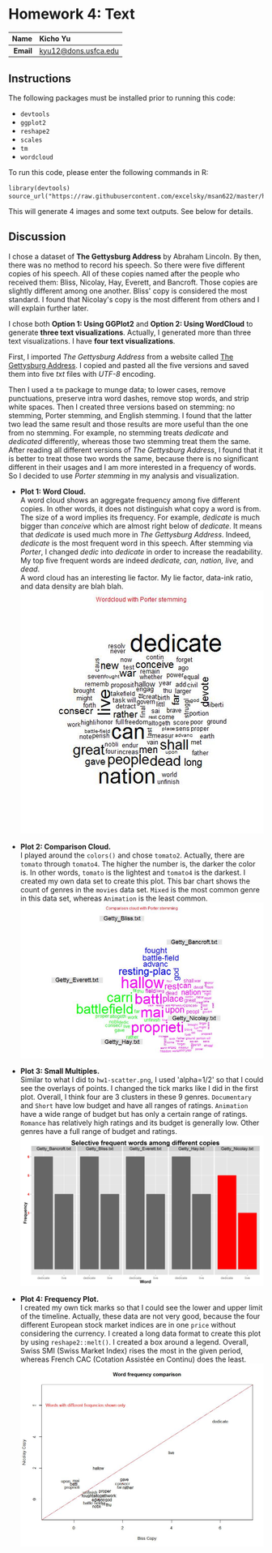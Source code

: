 Homework 4: Text
==============================

| **Name**  | Kicho Yu  |
|----------:|:-------------|
| **Email** | kyu12@dons.usfca.edu |

## Instructions ##

The following packages must be installed prior to running this code:

- `devtools`
- `ggplot2`
- `reshape2`
- `scales`
- `tm`
- `wordcloud`


To run this code, please enter the following commands in R:

```
library(devtools)
source_url("https://raw.githubusercontent.com/excelsky/msan622/master/homework4/622_Visualization_HAG4.R")
```

This will generate 4 images and some text outputs. See below for details.


## Discussion ##

I chose a dataset of **The Gettysburg Address** by Abraham Lincoln. By then, there was no method to record his speech. So there were five different copies of his speech. All of these copies named after the people who received them: Bliss, Nicolay, Hay, Everett, and Bancroft. Those copies are slightly different among one another. Bliss' copy is considered the most standard. I found that Nicolay's copy is the most different from others and I will explain further later.  

I chose both **Option 1: Using GGPlot2** and **Option 2: Using WordCloud** to generate **three text visualizations**. Actually, I generated more than three text visualizations. I have **four text visualizations**.

First, I imported *The Gettysburg Address* from a website called [The Gettysburg Address](http://www.abrahamlincolnonline.org/lincoln/speeches/gettysburg.htm). I copied and pasted all the five versions and saved them into five *txt* files with *UTF-8* encoding.  

Then I used a `tm` package to munge data; to lower cases, remove punctuations, preserve intra word dashes, remove stop words, and strip white spaces. Then I created three versions based on stemming: no stemming, Porter stemming, and English stemming. I found that the latter two lead the same result and those results are more useful than the one from no stemming. For example, no stemming treats *dedicate* and *dedicated* differently, whereas those two stemming treat them the same. After reading all different versions of *The Gettysburg Address*, I found that it is better to treat those two words the same, because there is no significant different in their usages and I am more interested in a frequency of words. So I decided to use *Porter stemming* in my analysis and visualization.  

- **Plot 1: Word Cloud.**  
A word cloud shows an aggregate frequency among five different copies. In other words, it does not distinguish what copy a word is from.  
The size of a word implies its frequency. For example, *dedicate* is much bigger than *conceive* which are almost right below of *dedicate*. It means that *dedicate* is used much more in *The Gettysburg Address*. Indeed, *dedicate* is the most frequent word in this speech. After stemming via *Porter*, I changed *dedic* into *dedicate* in order to increase the readability. My top five frequent words are indeed *dedicate, can, nation, live,* and *dead*.  
A word cloud has an interesting lie factor.
My lie factor, data-ink ratio, and data density are blah blah.  
![IMAGE](Wordcloud_with_Porter_stemming.jpg)  

- **Plot 2: Comparison Cloud.**  
I played around the `colors()` and chose `tomato2`. Actually, there are `tomato` through `tomato4`. The higher the number is, the darker the color is. In other words, `tomato` is the lightest and `tomato4` is the darkest. I created my own data set to create this plot. This bar chart shows the count of genres in the `movies` data set. `Mixed` is the most common genre in this data set, whereas `Animation` is the least common.     
![IMAGE](comparison_cloud_with_Porter_stemming.jpg)  

- **Plot 3: Small Multiples.**  
Similar to what I did to `hw1-scatter.png`, I used 'alpha=1/2' so that I could see the overlays of points. I changed the tick marks like I did in the first plot. Overall, I think four are 3 clusters in these 9 genres. `Documentary` and `Short` have low budget and have all ranges of ratings. `Animation` have a wide range of budget but has only a certain range of ratings. `Romance` has relatively high ratings and its budget is generally low. Other genres have a full range of budget and ratings.  
![IMAGE](smallmult.jpg)  

- **Plot 4: Frequency Plot.**  
I created my own tick marks so that I could see the lower and upper limit of the timeline. Actually, these data are not very good, because the four different European stock market indices are in one `price` without considering the currency. I created a long data format to create this plot by using `reshape2::melt()`. I created a box around a legend. Overall, Swiss SMI (Swiss Market Index) rises the most in the given period, whereas French CAC (Cotation Assistée en Continu) does the least.  
![IMAGE](freqcomp.jpg)
